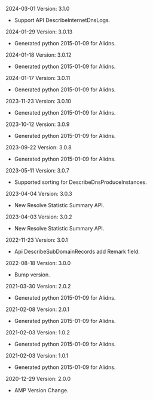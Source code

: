 2024-03-01 Version: 3.1.0
- Support API DescribeInternetDnsLogs.


2024-01-29 Version: 3.0.13
- Generated python 2015-01-09 for Alidns.

2024-01-18 Version: 3.0.12
- Generated python 2015-01-09 for Alidns.

2024-01-17 Version: 3.0.11
- Generated python 2015-01-09 for Alidns.

2023-11-23 Version: 3.0.10
- Generated python 2015-01-09 for Alidns.

2023-10-12 Version: 3.0.9
- Generated python 2015-01-09 for Alidns.

2023-09-22 Version: 3.0.8
- Generated python 2015-01-09 for Alidns.

2023-05-11 Version: 3.0.7
- Supported sorting for DescribeDnsProduceInstances.

2023-04-04 Version: 3.0.3
- New Resolve Statistic Summary API.

2023-04-03 Version: 3.0.2
- New Resolve Statistic Summary API.

2022-11-23 Version: 3.0.1
- Api DescribeSubDomainRecords add Remark field.

2022-08-18 Version: 3.0.0
- Bump version.

2021-03-30 Version: 2.0.2
- Generated python 2015-01-09 for Alidns.

2021-02-08 Version: 2.0.1
- Generated python 2015-01-09 for Alidns.

2021-02-03 Version: 1.0.2
- Generated python 2015-01-09 for Alidns.

2021-02-03 Version: 1.0.1
- Generated python 2015-01-09 for Alidns.

2020-12-29 Version: 2.0.0
- AMP Version Change.

